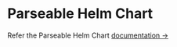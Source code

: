 # Parseable Helm Chart

Refer the Parseable Helm Chart [documentation →](https://www.parseable.io/docs/deployment/kubernetes)
